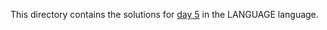 This directory contains the solutions for [day 5](http://adventofcode.com/2016/day/5) in the LANGUAGE language.
